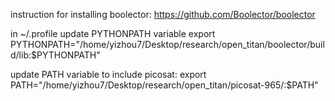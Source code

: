 instruction for installing boolector:
https://github.com/Boolector/boolector

in ~/.profile 
update PYTHONPATH variable 
export PYTHONPATH="/home/yizhou7/Desktop/research/open_titan/boolector/build/lib:$PYTHONPATH"

update PATH variable to include picosat:
export PATH="/home/yizhou7/Desktop/research/open_titan/picosat-965/:$PATH"


